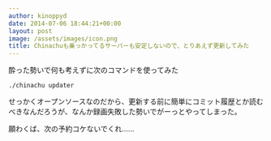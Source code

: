 ```yaml
---
author: kinoppyd
date: 2014-07-06 18:44:21+00:00
layout: post
image: /assets/images/icon.png
title: Chinachuも乗っかってるサーバーも安定しないので、とりあえず更新してみた
---
```


酔った勢いで何も考えずに次のコマンドを使ってみた

```shell-session
./chinachu updater
```

せっかくオープンソースなのだから、更新する前に簡単にコミット履歴とか読むべきなんだろうが、なんか録画失敗した勢いでがーっとやってしまった。

願わくば、次の予約コケないでくれ……
